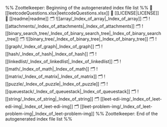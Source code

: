 %% Zoottelkeeper: Beginning of the autogenerated index file list  %%
📄 [[leetcodeQuestions.xlsx|leetcodeQuestions.xlsx]]
📄 [[LICENSE|LICENSE]]
📄 [[readme|readme]]
🗂️ ![[array/_Index_of_array|_Index_of_array]]
🗂️ ![[attachments/_Index_of_attachments|_Index_of_attachments]]
🗂️ ![[binary_search_tree/_Index_of_binary_search_tree|_Index_of_binary_search_tree]]
🗂️ ![[binary_tree/_Index_of_binary_tree|_Index_of_binary_tree]]
🗂️ ![[graph/_Index_of_graph|_Index_of_graph]]
🗂️ ![[hash/_Index_of_hash|_Index_of_hash]]
🗂️ ![[linkedlist/_Index_of_linkedlist|_Index_of_linkedlist]]
🗂️ ![[math/_Index_of_math|_Index_of_math]]
🗂️ ![[matrix/_Index_of_matrix|_Index_of_matrix]]
🗂️ ![[puzzle/_Index_of_puzzle|_Index_of_puzzle]]
🗂️ ![[queuestack/_Index_of_queuestack|_Index_of_queuestack]]
🗂️ ![[string/_Index_of_string|_Index_of_string]]
🗂️ [[leet-edi-img/_Index_of_leet-edi-img|_Index_of_leet-edi-img]]
🗂️ [[leet-problem-img/_Index_of_leet-problem-img|_Index_of_leet-problem-img]]
%% Zoottelkeeper: End of the autogenerated index file list  %%
